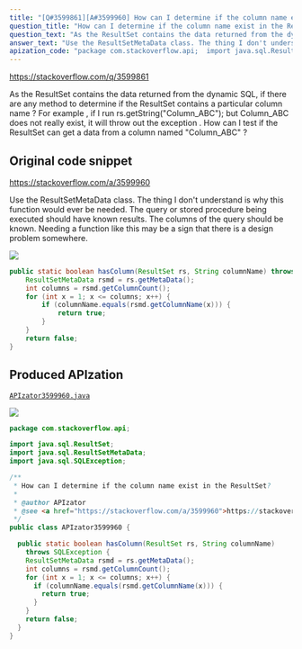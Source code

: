```yaml
---
title: "[Q#3599861][A#3599960] How can I determine if the column name exist in the ResultSet?"
question_title: "How can I determine if the column name exist in the ResultSet?"
question_text: "As the ResultSet contains the data returned from the dynamic SQL, if there are any method to determine if the ResultSet  contains a particular column name ? For example , if I run rs.getString(\"Column_ABC\"); but Column_ABC does not really exist, it will throw out the exception . How can I test if the ResultSet  can get a data from a column named \"Column_ABC\" ?"
answer_text: "Use the ResultSetMetaData class. The thing I don't understand is why this function would ever be needed.  The query or stored procedure being executed should have known results.  The columns of the query should be known.  Needing a function like this may be a sign that there is a design problem somewhere."
apization_code: "package com.stackoverflow.api;  import java.sql.ResultSet; import java.sql.ResultSetMetaData; import java.sql.SQLException;  /**  * How can I determine if the column name exist in the ResultSet?  *  * @author APIzator  * @see <a href=\"https://stackoverflow.com/a/3599960\">https://stackoverflow.com/a/3599960</a>  */ public class APIzator3599960 {    public static boolean hasColumn(ResultSet rs, String columnName)     throws SQLException {     ResultSetMetaData rsmd = rs.getMetaData();     int columns = rsmd.getColumnCount();     for (int x = 1; x <= columns; x++) {       if (columnName.equals(rsmd.getColumnName(x))) {         return true;       }     }     return false;   } }"
---
```


https://stackoverflow.com/q/3599861

As the ResultSet contains the data returned from the dynamic SQL, if there are any method to determine if the ResultSet  contains a particular column name ? For example , if I run rs.getString(&quot;Column_ABC&quot;); but Column_ABC does not really exist, it will throw out the exception . How can I test if the ResultSet  can get a data from a column named &quot;Column_ABC&quot; ?



## Original code snippet

https://stackoverflow.com/a/3599960

Use the ResultSetMetaData class.
The thing I don&#x27;t understand is why this function would ever be needed.  The query or stored procedure being executed should have known results.  The columns of the query should be known.  Needing a function like this may be a sign that there is a design problem somewhere.

<div class="code-logo"><img src="/stackoverflow.png" /></div>

```java
public static boolean hasColumn(ResultSet rs, String columnName) throws SQLException {
    ResultSetMetaData rsmd = rs.getMetaData();
    int columns = rsmd.getColumnCount();
    for (int x = 1; x <= columns; x++) {
        if (columnName.equals(rsmd.getColumnName(x))) {
            return true;
        }
    }
    return false;
}
```

## Produced APIzation

[`APIzator3599960.java`](https://github.com/pasqualesalza/apization-temp/raw/main/data/search/APIzator3599960.java)

<div class="code-logo"><img src="/apizator.png" /></div>

```java
package com.stackoverflow.api;

import java.sql.ResultSet;
import java.sql.ResultSetMetaData;
import java.sql.SQLException;

/**
 * How can I determine if the column name exist in the ResultSet?
 *
 * @author APIzator
 * @see <a href="https://stackoverflow.com/a/3599960">https://stackoverflow.com/a/3599960</a>
 */
public class APIzator3599960 {

  public static boolean hasColumn(ResultSet rs, String columnName)
    throws SQLException {
    ResultSetMetaData rsmd = rs.getMetaData();
    int columns = rsmd.getColumnCount();
    for (int x = 1; x <= columns; x++) {
      if (columnName.equals(rsmd.getColumnName(x))) {
        return true;
      }
    }
    return false;
  }
}

```